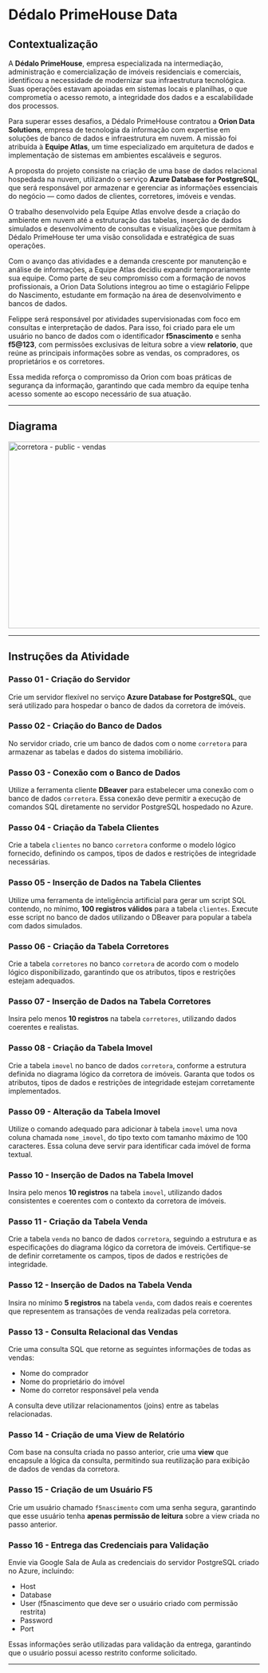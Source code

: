 # Dédalo PrimeHouse Data

## Contextualização

A **Dédalo PrimeHouse**, empresa especializada na intermediação, administração e comercialização de imóveis residenciais e comerciais, identificou a necessidade de modernizar sua infraestrutura tecnológica. Suas operações estavam apoiadas em sistemas locais e planilhas, o que comprometia o acesso remoto, a integridade dos dados e a escalabilidade dos processos.

Para superar esses desafios, a Dédalo PrimeHouse contratou a **Orion Data Solutions**, empresa de tecnologia da informação com expertise em soluções de banco de dados e infraestrutura em nuvem. A missão foi atribuída à **Equipe Atlas**, um time especializado em arquitetura de dados e implementação de sistemas em ambientes escaláveis e seguros.

A proposta do projeto consiste na criação de uma base de dados relacional hospedada na nuvem, utilizando o serviço **Azure Database for PostgreSQL**, que será responsável por armazenar e gerenciar as informações essenciais do negócio — como dados de clientes, corretores, imóveis e vendas.

O trabalho desenvolvido pela Equipe Atlas envolve desde a criação do ambiente em nuvem até a estruturação das tabelas, inserção de dados simulados e desenvolvimento de consultas e visualizações que permitam à Dédalo PrimeHouse ter uma visão consolidada e estratégica de suas operações.

Com o avanço das atividades e a demanda crescente por manutenção e análise de informações, a Equipe Atlas decidiu expandir temporariamente sua equipe. Como parte de seu compromisso com a formação de novos profissionais, a Orion Data Solutions integrou ao time o estagiário Felippe do Nascimento, estudante em formação na área de desenvolvimento e bancos de dados.

Felippe será responsável por atividades supervisionadas com foco em consultas e interpretação de dados. Para isso, foi criado para ele um usuário no banco de dados com o identificador **f5nascimento** e senha **f5@123**, com permissões exclusivas de leitura sobre a view **relatorio**, que reúne as principais informações sobre as vendas, os compradores, os proprietários e os corretores.

Essa medida reforça o compromisso da Orion com boas práticas de segurança da informação, garantindo que cada membro da equipe tenha acesso somente ao escopo necessário de sua atuação.

---
## Diagrama

<img width="843" height="374" alt="corretora - public - vendas" src="https://github.com/user-attachments/assets/be852147-c44e-420c-9dd2-3543ce77b540" />



---
## Instruções da Atividade

### Passo 01 - Criação do Servidor
Crie um servidor flexível no serviço **Azure Database for PostgreSQL**, que será utilizado para hospedar o banco de dados da corretora de imóveis.

### Passo 02 - Criação do Banco de Dados
No servidor criado, crie um banco de dados com o nome `corretora` para armazenar as tabelas e dados do sistema imobiliário.

### Passo 03 - Conexão com o Banco de Dados
Utilize a ferramenta cliente **DBeaver** para estabelecer uma conexão com o banco de dados `corretora`. Essa conexão deve permitir a execução de comandos SQL diretamente no servidor PostgreSQL hospedado no Azure.

### Passo 04 - Criação da Tabela Clientes
Crie a tabela `clientes` no banco `corretora` conforme o modelo lógico fornecido, definindo os campos, tipos de dados e restrições de integridade necessárias.

### Passo 05 - Inserção de Dados na Tabela Clientes
Utilize uma ferramenta de inteligência artificial para gerar um script SQL contendo, no mínimo, **100 registros válidos** para a tabela `clientes`. Execute esse script no banco de dados utilizando o DBeaver para popular a tabela com dados simulados.

### Passo 06 - Criação da Tabela Corretores
Crie a tabela `corretores` no banco `corretora` de acordo com o modelo lógico disponibilizado, garantindo que os atributos, tipos e restrições estejam adequados.

### Passo 07 - Inserção de Dados na Tabela Corretores
Insira pelo menos **10 registros** na tabela `corretores`, utilizando dados coerentes e realistas.

### Passo 08 - Criação da Tabela Imovel
Crie a tabela `imovel` no banco de dados `corretora`, conforme a estrutura definida no diagrama lógico da corretora de imóveis. Garanta que todos os atributos, tipos de dados e restrições de integridade estejam corretamente implementados.

### Passo 09 - Alteração da Tabela Imovel
Utilize o comando adequado para adicionar à tabela `imovel` uma nova coluna chamada `nome_imovel`, do tipo texto com tamanho máximo de 100 caracteres. Essa coluna deve servir para identificar cada imóvel de forma textual.

### Passo 10 - Inserção de Dados na Tabela Imovel
Insira pelo menos **10 registros** na tabela `imovel`, utilizando dados consistentes e coerentes com o contexto da corretora de imóveis.

### Passo 11 - Criação da Tabela Venda
Crie a tabela `venda` no banco de dados `corretora`, seguindo a estrutura e as especificações do diagrama lógico da corretora de imóveis. Certifique-se de definir corretamente os campos, tipos de dados e restrições de integridade.

### Passo 12 - Inserção de Dados na Tabela Venda
Insira no mínimo **5 registros** na tabela `venda`, com dados reais e coerentes que representem as transações de venda realizadas pela corretora.

### Passo 13 - Consulta Relacional das Vendas
Crie uma consulta SQL que retorne as seguintes informações de todas as vendas:  
- Nome do comprador  
- Nome do proprietário do imóvel  
- Nome do corretor responsável pela venda  

A consulta deve utilizar relacionamentos (joins) entre as tabelas relacionadas.

### Passo 14 - Criação de uma View de Relatório
Com base na consulta criada no passo anterior, crie uma **view** que encapsule a lógica da consulta, permitindo sua reutilização para exibição de dados de vendas da corretora.

### Passo 15 - Criação de um Usuário F5
Crie um usuário chamado `f5nascimento` com uma senha segura, garantindo que esse usuário tenha **apenas permissão de leitura** sobre a view criada no passo anterior.

### Passo 16 - Entrega das Credenciais para Validação
Envie via Google Sala de Aula as credenciais do servidor PostgreSQL criado no Azure, incluindo:  
- Host  
- Database  
- User (f5nascimento que deve ser o usuário criado com permissão restrita)  
- Password  
- Port  

Essas informações serão utilizadas para validação da entrega, garantindo que o usuário possui acesso restrito conforme solicitado.

---


